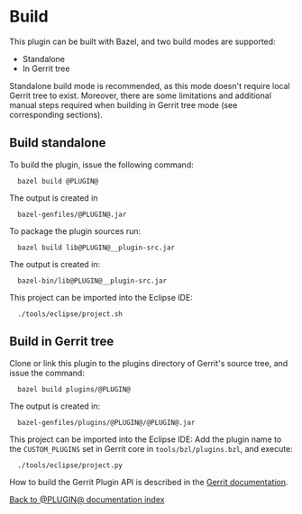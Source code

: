 Build
=====

This plugin can be built with Bazel, and two build modes are supported:

* Standalone
* In Gerrit tree

Standalone build mode is recommended, as this mode doesn't require local Gerrit tree to exist. Moreover, there are some limitations and additional manual steps required when building in Gerrit tree mode (see corresponding sections).

## Build standalone

To build the plugin, issue the following command:

```
  bazel build @PLUGIN@

```
The output is created in

```
  bazel-genfiles/@PLUGIN@.jar
```

To package the plugin sources run:

```
  bazel build lib@PLUGIN@__plugin-src.jar
```

The output is created in:

```
  bazel-bin/lib@PLUGIN@__plugin-src.jar
```

This project can be imported into the Eclipse IDE:

```
  ./tools/eclipse/project.sh
```

Build in Gerrit tree
--------------------

Clone or link this plugin to the plugins directory of Gerrit's source
tree, and issue the command:

```
  bazel build plugins/@PLUGIN@
```

The output is created in:

```
  bazel-genfiles/plugins/@PLUGIN@/@PLUGIN@.jar
```

This project can be imported into the Eclipse IDE:
Add the plugin name to the `CUSTOM_PLUGINS` set in
Gerrit core in `tools/bzl/plugins.bzl`, and execute:

```
  ./tools/eclipse/project.py
```

How to build the Gerrit Plugin API is described in the [Gerrit
documentation](../../../Documentation/dev-bazel.html#_extension_and_plugin_api_jar_files).

[Back to @PLUGIN@ documentation index][index]

[index]: index.html

